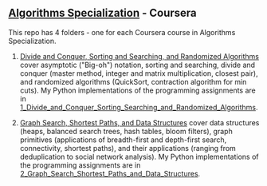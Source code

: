 ## [Algorithms Specialization](https://www.coursera.org/specializations/algorithms) - Coursera
This repo has 4 folders - one for each Coursera course in Algorithms Specialization. 

1. [Divide and Conquer, Sorting and Searching, and Randomized Algorithms](https://www.coursera.org/learn/algorithms-divide-conquer) cover asymptotic ("Big-oh") notation, sorting and searching, divide and conquer (master method, integer and matrix multiplication, closest pair), and randomized algorithms (QuickSort, contraction algorithm for min cuts). My Python implementations of the programming assignments are in [1_Divide_and_Conquer_Sorting_Searching_and_Randomized_Algorithms](./1_Divide_and_Conquer_Sorting_Searching_and_Randomized_Algorithms).

2. [Graph Search, Shortest Paths, and Data Structures](https://www.coursera.org/learn/algorithms-graphs-data-structures) cover data structures (heaps, balanced search trees, hash tables, bloom filters), graph primitives (applications of breadth-first and depth-first search, connectivity, shortest paths), and their applications (ranging from deduplication to social network analysis). My Python implementations of the programming assignments are in [2_Graph_Search_Shortest_Paths_and_Data_Structures](./2_Graph_Search_Shortest_Paths_and_Data_Structures).

